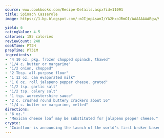 ```yaml
---
source: www.cookbooks.com/Recipe-Details.aspx?id=11091
title: Spinach Casserole
image: https://1.bp.blogspot.com/-mJIjop4samI/YA2HxoJRmOI/AAAAAAAABgw/9Q6cN5purxQQ0M3111-VxRXtHYk4x987wCLcBGAsYHQ/s320/19.png

yield: 6
ratingValue: 4.5
calories: 185 calories
reviewCount: 240
cookTime: PT2H
prepTime: PT31M
ingredients:
- "4 10 oz. pkg. frozen chopped spinach, thawed"
- "1/4 c. butter or margarine"
- "1/2 onion, chopped"
- "2 Tbsp. all-purpose flour"
- "1 12 oz. can evaporated milk"
- "1 6 oz. roll jalapeno pepper cheese, grated"
- "1/2 tsp. garlic salt"
- "1/2 tsp. celery salt"
- "1 tsp. worcestershire sauce"
- "2 c. crushed round buttery crackers about 56"
- "1/4 c. butter or margarine, melted"
directions:
- "6 oz."
- "Mexican cheese loaf may be substituted for jalapeno pepper cheese."
crypto:
- "Coinfloor is announcing the launch of the world's first broker based bitcoin marketplace."
---
```

